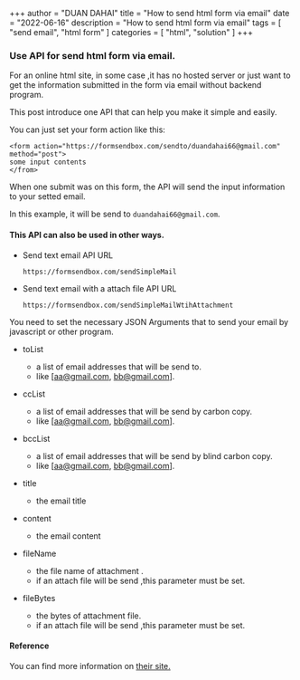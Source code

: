 +++
author = "DUAN DAHAI"
title = "How to send html form via email"
date = "2022-06-16"
description = "How to send html form via email"
tags = [
    "send email",
    "html form"
]
categories = [
    "html",
    "solution"
]
+++


### Use API for send html form via email.

For an online html site, in some case ,it has no hosted server or just want to get the information submitted in the form via email without backend program.

This post introduce one API that can help you make it simple and easily.

You can just set your form action like this:

```
<form action="https://formsendbox.com/sendto/duandahai66@gmail.com" method="post">
some input contents
</from>
```

When one submit was on this form, the API will send the input information to your setted email.

In this example, it will be send to `duandahai66@gmail.com`.


#### This API can also be used in other ways.

+ Send text email API URL

    `https://formsendbox.com/sendSimpleMail`

+ Send text email with a attach file API URL

    `https://formsendbox.com/sendSimpleMailWtihAttachment`


You need to set the necessary JSON Arguments that to send your email by javascript or other program.

+ toList
    - a list of email addresses that will be send to.
    - like [aa@gmail.com, bb@gmail.com].

+ ccList

    - a list of email addresses that will be send by carbon copy.
    - like [aa@gmail.com, bb@gmail.com].

+ bccList
    - a list of email addresses that will be send by blind carbon copy.
    - like [aa@gmail.com, bb@gmail.com].

+ title
    - the email title

+ content
    - the email content

+ fileName
    - the file name of attachment .
    - if an attach file will be send ,this parameter must be set.

+ fileBytes
    - the bytes of attachment file.
    - if an attach file will be send ,this parameter must be set.


#### Reference
You can find more information on <a href="https://formsendbox.com" >their site.</a>
